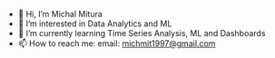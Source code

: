 - 👋 Hi, I’m Michal Mitura
- 👀 I’m interested in Data Analytics and ML
- 🌱 I’m currently learning Time Series Analysis, ML and Dashboards
- 📫 How to reach me: email: michmit1997@gmail.com

<!---
michalmitura/michalmitura is a ✨ special ✨ repository because its `README.md` (this file) appears on your GitHub profile.
You can click the Preview link to take a look at your changes.
--->
